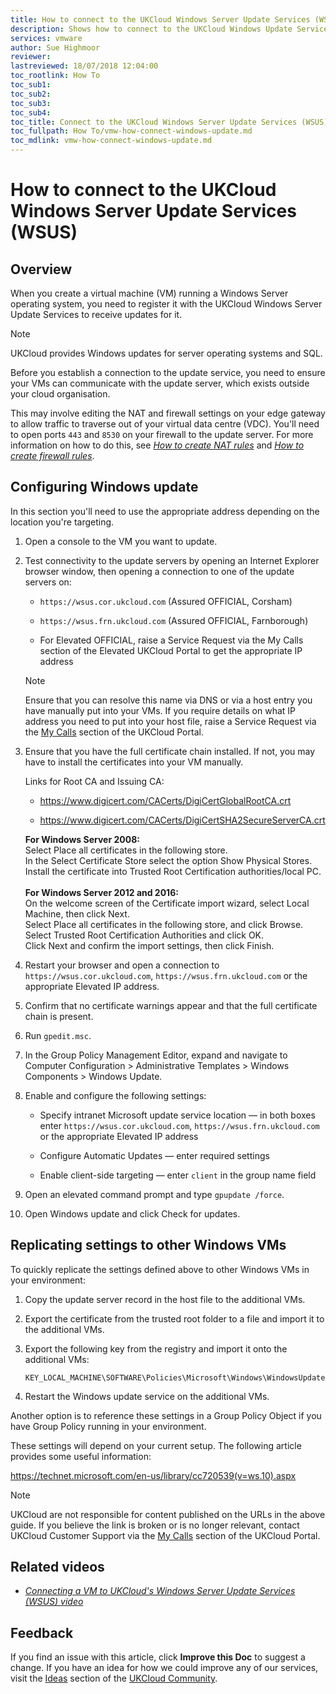 ```yaml
---
title: How to connect to the UKCloud Windows Server Update Services (WSUS)
description: Shows how to connect to the UKCloud Windows Update Services within vCloud Director
services: vmware
author: Sue Highmoor
reviewer:
lastreviewed: 18/07/2018 12:04:00
toc_rootlink: How To
toc_sub1: 
toc_sub2:
toc_sub3:
toc_sub4:
toc_title: Connect to the UKCloud Windows Server Update Services (WSUS)
toc_fullpath: How To/vmw-how-connect-windows-update.md
toc_mdlink: vmw-how-connect-windows-update.md
---
```


# How to connect to the UKCloud Windows Server Update Services (WSUS)

## Overview

When you create a virtual machine (VM) running a Windows Server operating system, you need to register it with the UKCloud Windows Server Update Services to receive updates for it.

> [!NOTE]
> UKCloud provides Windows updates for server operating systems and SQL.

Before you establish a connection to the update service, you need to ensure your VMs can communicate with the update server, which exists outside your cloud organisation.

This may involve editing the NAT and firewall settings on your edge gateway to allow traffic to traverse out of your virtual data centre (VDC). You'll need to open ports `443` and `8530` on your firewall to the update server. For more information on how to do this, see [*How to create NAT rules*](vmw-how-create-nat-rules.md) and [*How to create firewall rules*](vmw-how-create-firewall-rules.md).

## Configuring Windows update

In this section you'll need to use the appropriate address depending on the location you're targeting.

1. Open a console to the VM you want to update.

2. Test connectivity to the update servers by opening an Internet Explorer browser window, then opening a connection to one of the update servers on:

    - `https://wsus.cor.ukcloud.com` (Assured OFFICIAL, Corsham)

    - `https://wsus.frn.ukcloud.com` (Assured OFFICIAL, Farnborough)

    - For Elevated OFFICIAL, raise a Service Request via the My Calls section of the Elevated UKCloud Portal to get the appropriate IP address

    > [!NOTE]
    > Ensure that you can resolve this name via DNS or via a host entry you have manually put into your VMs. If you require details on what IP address you need to put into your host file, raise a Service Request via the [My Calls](https://portal.skyscapecloud.com/support/ivanti) section of the UKCloud Portal.

3. Ensure that you have the full certificate chain installed. If not, you may have to install the certificates into your VM manually.

    Links for Root CA and Issuing CA:

    - <https://www.digicert.com/CACerts/DigiCertGlobalRootCA.crt>

    - <https://www.digicert.com/CACerts/DigiCertSHA2SecureServerCA.crt>

    **For Windows Server 2008:**<br>
    Select Place all certificates in the following store.<br>
    In the Select Certificate Store select the option Show Physical Stores.<br>
    Install the certificate into Trusted Root Certification authorities/local PC.<br>
    <br>
    **For Windows Server 2012 and 2016:**<br>
    On the welcome screen of the Certificate import wizard, select Local Machine, then click Next.<br>
    Select Place all certificates in the following store, and click Browse.<br>
    Select Trusted Root Certification Authorities and click OK.<br>
    Click Next and confirm the import settings, then click Finish.

4. Restart your browser and open a connection to `https://wsus.cor.ukcloud.com`, `https://wsus.frn.ukcloud.com` or the appropriate Elevated IP address.

5. Confirm that no certificate warnings appear and that the full certificate chain is present.

6. Run `gpedit.msc`.

7. In the Group Policy Management Editor, expand and navigate to Computer Configuration > Administrative Templates > Windows Components > Windows Update.

8. Enable and configure the following settings:

    - Specify intranet Microsoft update service location —  in both boxes enter `https://wsus.cor.ukcloud.com`, `https://wsus.frn.ukcloud.com` or the appropriate Elevated IP address

    - Configure Automatic Updates — enter required settings

    - Enable client-side targeting — enter `client` in the group name field

9. Open an elevated command prompt and type `gpupdate /force`.

10. Open Windows update and click Check for updates.

## Replicating settings to other Windows VMs

To quickly replicate the settings defined above to other Windows VMs in your environment:

1. Copy the update server record in the host file to the additional VMs.

2. Export the certificate from the trusted root folder to a file and import it to the additional VMs.

3. Export the following key from the registry and import it onto the additional VMs:

    `KEY_LOCAL_MACHINE\SOFTWARE\Policies\Microsoft\Windows\WindowsUpdate`

4. Restart the Windows update service on the additional VMs.

Another option is to reference these settings in a Group Policy Object if you have Group Policy running in your environment.

These settings will depend on your current setup. The following article provides some useful information:

<https://technet.microsoft.com/en-us/library/cc720539(v=ws.10).aspx>

> [!NOTE]
> UKCloud are not responsible for content published on the URLs in the above guide. If you believe the link is broken or is no longer relevant, contact UKCloud Customer Support via the [My Calls](https://portal.skyscapecloud.com/support/ivanti) section of the UKCloud Portal.

## Related videos

- [*Connecting a VM to UKCloud's Windows Server Update Services (WSUS) video*](vmw-vid-wsus.md)

## Feedback

If you find an issue with this article, click **Improve this Doc** to suggest a change. If you have an idea for how we could improve any of our services, visit the [Ideas](https://community.ukcloud.com/ideas) section of the [UKCloud Community](https://community.ukcloud.com).
